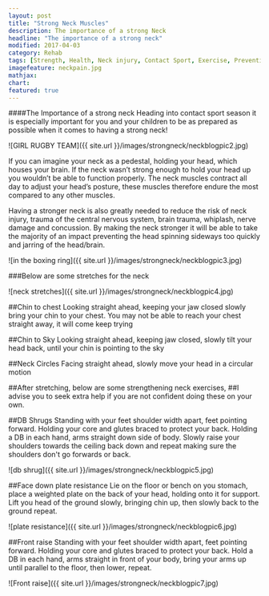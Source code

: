 ```yaml
---
layout: post
title: "Strong Neck Muscles"
description: The importance of a strong Neck
headline: "The importance of a strong neck"
modified: 2017-04-03
category: Rehab
tags: [Strength, Health, Neck injury, Contact Sport, Exercise, Prevention]
imagefeature: neckpain.jpg
mathjax: 
chart:
featured: true
---
```


<style>



</style>

####The Importance of a strong neck
Heading into contact sport season it is especially important for you and your children to be as prepared as possible when it comes to having a strong neck!

![GIRL RUGBY TEAM]({{ site.url }}/images/strongneck/neckblogpic2.jpg) 

If you can imagine your neck as a pedestal, holding your head, which houses your brain. If the neck wasn’t strong enough to hold your head up you wouldn’t be able to function properly. The neck muscles contract all day to adjust your head’s posture, these muscles therefore endure the most compared to any other muscles.

Having a stronger neck is also greatly needed to reduce the risk of neck injury, trauma of the central nervous system, brain trauma, whiplash, nerve damage and concussion. By making the neck stronger it will be able to take the majority of an impact preventing the head spinning sideways too quickly and jarring of the head/brain.

![in the boxing ring]({{ site.url }}/images/strongneck/neckblogpic3.jpg)

###Below are some stretches for the neck

![neck stretches]({{ site.url }}/images/strongneck/neckblogpic4.jpg)

##Chin to chest
Looking straight ahead, keeping your jaw closed slowly bring your chin to your chest. You may not be able to reach your chest straight away, it will come keep trying
    
##Chin to Sky
Looking straight ahead, keeping jaw closed, slowly tilt your head back, until your chin is pointing to the sky

##Neck Circles
Facing straight ahead, slowly move your head in a circular motion

##After stretching, below are some strengthening neck exercises,
##I advise you to seek extra help if you are not confident doing these on your own.

##DB Shrugs
Standing with your feet shoulder width apart, feet pointing forward. Holding your core and glutes braced to protect your back. Holding a DB in each hand, arms straight down side of body.
Slowly raise your shoulders towards the ceiling back down and repeat making sure the shoulders don't go forwards or back.

![db shrug]({{ site.url }}/images/strongneck/neckblogpic5.jpg)

##Face down plate resistance
Lie on the floor or bench on you stomach, place a weighted plate on the back of your head, holding onto it for support. Lift you head of the ground slowly, bringing chin up, then slowly back to the ground repeat.

![plate resistance]({{ site.url }}/images/strongneck/neckblogpic6.jpg)

##Front raise
Standing with your feet shoulder width apart, feet pointing forward. Holding your core and glutes braced to protect your back. Hold a DB in each hand, arms straight in front of your body, bring your arms up until parallel to the floor, then lower, repeat.

![Front raise]({{ site.url }}/images/strongneck/neckblogpic7.jpg)




